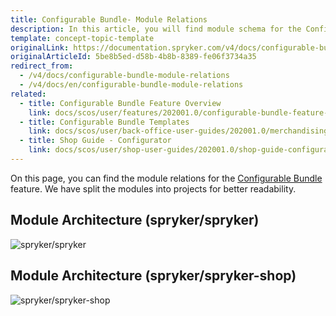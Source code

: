 ```yaml
---
title: Configurable Bundle- Module Relations
description: In this article, you will find module schema for the Configurable Bundle feature in the Spryker OS.
template: concept-topic-template
originalLink: https://documentation.spryker.com/v4/docs/configurable-bundle-module-relations
originalArticleId: 5be8b5ed-d58b-4b8b-8389-fe06f3734a35
redirect_from:
  - /v4/docs/configurable-bundle-module-relations
  - /v4/docs/en/configurable-bundle-module-relations
related:
  - title: Configurable Bundle Feature Overview
    link: docs/scos/user/features/202001.0/configurable-bundle-feature-overview.html
  - title: Configurable Bundle Templates
    link: docs/scos/user/back-office-user-guides/202001.0/merchandising/configurable-bundle-templates/configurable-bundle-templates.html
  - title: Shop Guide - Configurator
    link: docs/scos/user/shop-user-guides/202001.0/shop-guide-configurator/shop-guide-configurator.html
---
```


On this page, you can find the module relations for the [Configurable Bundle](/docs/scos/user/features/{{page.version}}/configurable-bundle-feature-overview.html) feature. We have split the modules into projects for better readability.

## Module Architecture (spryker/spryker)
![spryker/spryker](https://confluence-connect.gliffy.net/embed/image/12083b7a-4a09-4bc2-922c-e55d8382f542.png?utm_medium=live&utm_source=custom) 

## Module Architecture (spryker/spryker-shop)
![spryker/spryker-shop](https://confluence-connect.gliffy.net/embed/image/681b72ec-5381-4e69-893d-52f90ce0b250.png?utm_medium=live&utm_source=custom) 

